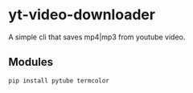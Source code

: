 # yt-video-downloader

A simple cli that saves mp4|mp3 from youtube video.

## Modules
```sh
pip install pytube termcolor
```